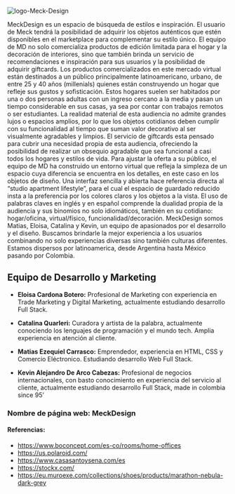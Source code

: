 ![logo-Meck-Design](https://soulfix.com.ar/wp-content/uploads/2021/11/logo-meck-design.jpg)

MeckDesign es un espacio de búsqueda de estilos e inspiración. El usuario de Meck tendrá la posibilidad de adquirir los objetos auténticos que estén disponibles en el marketplace para complementar su estilo único. 
El equipo de MD no solo comercializa productos de edición limitada para el hogar y la decoración de interiores, sino que también brinda un servicio de recomendaciones e inspiración para sus usuarios y la posibilidad de adquirir giftcards. 
Los productos comercializados en este mercado virtual están destinados a un público principalmente latinoamericano, urbano, de entre 25 y 40 años (millenials) quienes están construyendo un hogar que refleje sus gustos y sofisticación. Estos hogares suelen ser habitados por una o dos personas adultas con un ingreso cercano a la media y pasan un tiempo considerable en sus casas, ya sea por contar con trabajos remotos o ser estudiantes. La realidad material de esta audiencia no admite grandes lujos o espacios amplios, por lo que los objetos cotidianos deben cumplir con su funcionalidad al tiempo que suman valor decorativo al ser visualmente agradables y limpios. El servicio de giftcards esta pensado para cubrir una necesidad propia de esta audiencia, ofreciendo la posibilidad de realizar un obsequio agradable que sea funcional a casi todos los hogares y estilos de vida.
Para ajustar la oferta a su público, el equipo de MD ha construido un entorno virtual que refleja la simpleza de un espacio cuya diferencia se encuentra en los detalles, en este caso en los objetos de diseño. Una interfaz sencilla y abierta hace referencia directa al “studio apartment lifestyle”, para el cual el espacio de guardado reducido insta a la preferencia por los colores claros y los objetos a la vista. El uso de palabras claves en inglés y en español comprende la dualidad propia de la audiencia y sus binomios no solo idiomáticos, también en su cotidiano: hogar/oficina, virtual/físico, funcionalidad/decoración. 
MeckDesign somos Matias, Eloisa, Catalina y Kevin, un equipo de apasionados por el desarrollo y el diseño. Buscamos brindarle la mejor experiencia a los usuarios combinando no solo experiencias diversas sino también culturas diferentes. Estamos dispersos por latinoamerica, desde Argentina hasta México pasando por Colombia. 

## Equipo de Desarrollo y Marketing ##

- **Eloisa Cardona Botero:** Profesional de Marketing con experiencia en Trade Marketing y Digital Marketing, actualmente estudiando desarrollo Full Stack.

- **Catalina Quarleri:** Curadora y artista de la palabra, actualmente conociendo los lenguajes de programación y el mundo tech. Amplia experiencia en atención al cliente.

- **Matias Ezequiel Carrasco:** Emprendedor, experiencia en HTML, CSS y Comercio Eléctronico. Estudiando desarrollo Web Full Stack.

- **Kevin Alejandro De Arco Cabezas:** Profesional de negocios internacionales, con basto conocimiento en experiencia del servicio al cliente, actualmente estudiando desarrollo Full Stack, made in colombia since 95’ 

### **Nombre de página web:** MeckDesign ###

#### Referencias: ####

- https://www.boconcept.com/es-co/rooms/home-offices
- https://us.polaroid.com/
- https://www.casasantoysena.com/es
- https://stockx.com/
- https://eu.muroexe.com/collections/shoes/products/marathon-nebula-dark-grey
